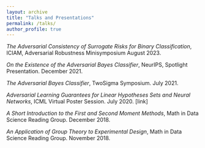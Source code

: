 ```yaml
---
layout: archive
title: "Talks and Presentations"
permalink: /talks/
author_profile: true
---
```

*The Adversarial Consistency of Surrogate Risks for Binary Classification*, ICIAM, Adversarial Robustness Minisymposium August 2023. 

*On the Existence of the Adversarial Bayes Classifier*, NeurIPS, Spotlight Presentation. December 2021.

*The Adversarial Bayes Classifier*, TwoSigma Symposium. July 2021.

*Adversarial Learning Guarantees for Linear Hypotheses Sets and Neural Networks*, ICML Virtual Poster Session. July 2020. [link]

*A Short Introduction to the First and Second Moment Methods*, Math in Data Science Reading Group. December 2018.

*An Application of Group Theory to Experimental Design*, Math in Data Science Reading Group. November 2018.
